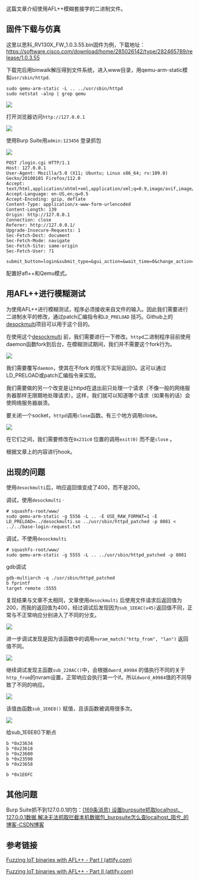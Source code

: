 这篇文章介绍使用AFL++模糊套接字的二进制文件。

## 固件下载与仿真
这里以思科_RV130X_FW_1.0.3.55.bin固件为例，下载地址：
https://software.cisco.com/download/home/285026142/type/282465789/release/1.0.3.55

下载完后用binwalk解压得到文件系统，进入www目录，用qemu-arm-static模拟`usr/sbin/httpd`.
```
sudo qemu-arm-static -L .. ../usr/sbin/httpd
sudo netstat -alnp | grep qemu
```

![](images/Pasted%20image%2020230514104837.png)

打开浏览器访问`http://127.0.0.1` 

![](images/Pasted%20image%2020230514104923.png)

使用Burp Suite用`admin:123456` 登录抓包

![](images/Pasted%20image%2020230514105830.png)

```
POST /login.cgi HTTP/1.1
Host: 127.0.0.1
User-Agent: Mozilla/5.0 (X11; Ubuntu; Linux x86_64; rv:109.0) Gecko/20100101 Firefox/112.0
Accept: text/html,application/xhtml+xml,application/xml;q=0.9,image/avif,image/webp,*/*;q=0.8
Accept-Language: en-US,en;q=0.5
Accept-Encoding: gzip, deflate
Content-Type: application/x-www-form-urlencoded
Content-Length: 139
Origin: http://127.0.0.1
Connection: close
Referer: http://127.0.0.1/
Upgrade-Insecure-Requests: 1
Sec-Fetch-Dest: document
Sec-Fetch-Mode: navigate
Sec-Fetch-Site: same-origin
Sec-Fetch-User: ?1

submit_button=login&submit_type=&gui_action=&wait_time=0&change_action=&enc=1&continue_key=&user=admin&pwd=3ff83912fdb4176a21cd5c93e2094554
```

配置好afl++和Qemu模式。


## 用AFL++进行模糊测试

为使用AFL++进行模糊测试，程序必须接收来自文件的输入。因此我们需要进行二进制水平的修改，通过patch汇编指令和`LD_PRELOAD` 技巧。Github上的[desockmulti](https://github.com/zyingp/desockmulti?ref=blog.attify.com)项目可以用于这个目的。

在使用这个[desockmulti](https://github.com/zyingp/desockmulti?ref=blog.attify.com) 前，我们需要进行一下修改。`httpd`二进制程序目前使用daemon函数fork到后台，在模糊测试期间，我们并不需要这个fork行为。

![](images/Pasted%20image%2020230507223855.png)

我们需要覆写`daemon`，使其在不fork 的情况下实际返回0。这可以通过LD_PRELOAD或patch汇编指令来实现。

我们需要做的另一个改变是让httpd在退出前只处理一个请求（不像一般的网络服务器那样无限期地处理请求）。这样，我们就可以知道哪个请求（如果有的话）会使网络服务器崩溃。

要关闭一个socket，`httpd`调用`close`函数。有三个地方调用close。

![](images/Pasted%20image%2020230514202235.png)

在它们之间，我们需要修改在`0x231c0` 位置的调用`exit(0)` 而不是`close` 。

根据文章上的内容进行hook。

## 出现的问题
使用`desockmulti`后，响应返回值变成了400，而不是200。

调试，使用`desockmulti` ·
```
# squashfs-root/www/
sudo qemu-arm-static -g 5556 -L .. -E USE_RAW_FORMAT=1 -E LD_PRELOAD=../desockmulti.so ../usr/sbin/httpd_patched -p 8081 < ../../base-login-request.txt
```

调试，不使用`desockmulti` 
```
# squashfs-root/www/
sudo qemu-arm-static -g 5555 -L .. ../usr/sbin/httpd_patched -p 8081
```

gdb调试
```
gdb-multiarch -q ./usr/sbin/httpd_patched
b fprintf
target remote :5555
```

复现结果与文章不太相同，文章使用`desockmulti` 后使用文件请求后返回值为200，而我的返回值为400，经过调试后发现因为`sub_1EEAC(v45)`返回值不同，正常与不正常响应分别进入了不同的分支。

![](images/Pasted%20image%2020230517165523.png)

进一步调试发现是因为该函数中的调用`nvram_match("http_from", "lan")` 返回值不同。

![](images/Pasted%20image%2020230517165722.png)

继续调试发现主函数`sub_228AC()`中，会根据`dword_A9984` 的值执行不同的关于`http_from`的nvram设置，正常响应会执行第一个if。所以`dword_A9984`值的不同导致了不同的响应。

![](images/Pasted%20image%2020230517170005.png)

该值由函数`sub_1E6E8()` 赋值，且该函数被调用很多次。

![](images/Pasted%20image%2020230517170351.png)

给sub_1E6E8()下断点
```
b *0x23634
b *0x23618
b *0x23600
b *0x23598
b *0x23658

b *0x1E6FC
```



## 其他问题
Burp Suite抓不到127.0.0.1的包：[(169条消息) 设置burpsuite抓取localhost、127.0.0.1数据,解决无法抓取拦截本机数据包_burpsuite怎么查localhost_陌兮_的博客-CSDN博客](https://blog.csdn.net/m0_47470899/article/details/119298514)


## 参考链接
[Fuzzing IoT binaries with AFL++ - Part I (attify.com)](https://blog.attify.com/fuzzing-iot-devices-part-1/)

[Fuzzing IoT binaries with AFL++ - Part II (attify.com)](https://blog.attify.com/fuzzing-iot-binaries-with-afl-part-ii/)
